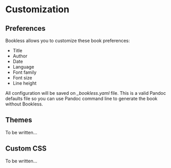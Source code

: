 # Customization

## Preferences

Bookless allows you to customize these book preferences:

- Title
- Author
- Date
- Language
- Font family
- Font size
- Line height

All configuration will be saved on _\_bookless.yaml_ file. This is a valid Pandoc defaults file so you can use Pandoc command line to generate the book without Bookless.

## Themes

To be written...

## Custom CSS

To be written...